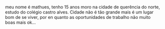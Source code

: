 meu nome é mathues, tenho 15 anos  moro na cidade de querência do norte, estudo do colégio castro alves.
Cidade  não é tão grande mais é um lugar bom de se viver, por en quanto as oportunidades de trabalho não muito boas mais ok...
